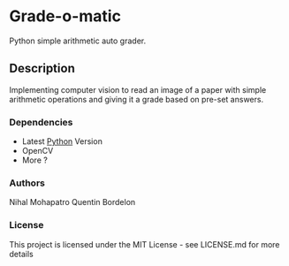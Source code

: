 # Grade-o-matic

Python simple arithmetic auto grader.

## Description

Implementing computer vision to read an image of a paper with simple arithmetic operations and giving it a grade based on pre-set answers.

### Dependencies

* Latest [Python](https://python.org) Version 
* OpenCV
* More ?

### Authors
Nihal Mohapatro
Quentin Bordelon

### License
This project is licensed under the MIT License - see LICENSE.md for more details
